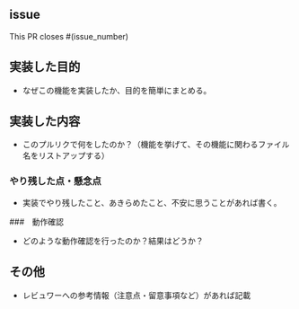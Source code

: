## issue
This PR closes #(issue_number) 

## 実装した目的

- なぜこの機能を実装したか、目的を簡単にまとめる。

## 実装した内容

- このプルリクで何をしたのか？（機能を挙げて、その機能に関わるファイル名をリストアップする）

### やり残した点・懸念点

- 実装でやり残したこと、あきらめたこと、不安に思うことがあれば書く。

###　動作確認

- どのような動作確認を行ったのか？結果はどうか？

## その他

- レビュワーへの参考情報（注意点・留意事項など）があれば記載
